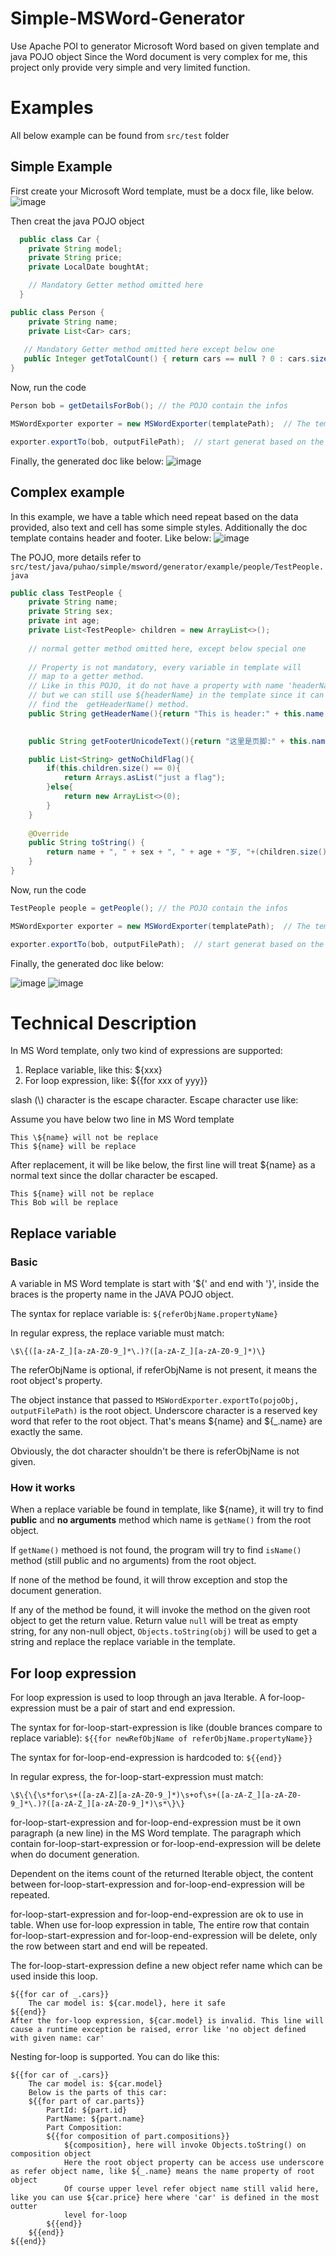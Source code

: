# Simple-MSWord-Generator
Use Apache POI to generator Microsoft Word based on given template and java POJO object
Since the Word document is very complex for me, this project only provide very simple and very limited function. 



# Examples
All below example can be found from `src/test` folder

## Simple Example
First create your Microsoft Word template, must be a docx file, like below.
![image](https://user-images.githubusercontent.com/19635360/148183208-e8d727cf-b716-4633-8e5c-6e43f147ed79.png)

Then creat the java POJO object
```java
  public class Car {
    private String model;
    private String price;
    private LocalDate boughtAt;

    // Mandatory Getter method omitted here
  }
```
```java
public class Person {
    private String name;
    private List<Car> cars;
  
   // Mandatory Getter method omitted here except below one
   public Integer getTotalCount() { return cars == null ? 0 : cars.size();  }
}
```

Now, run the code
```java
Person bob = getDetailsForBob(); // the POJO contain the infos

MSWordExporter exporter = new MSWordExporter(templatePath);  // The template file path is the only paramter

exporter.exportTo(bob, outputFilePath);  // start generat based on the template

```

Finally, the generated doc like below:
![image](https://user-images.githubusercontent.com/19635360/148184788-0cc0c432-c67a-43b6-9d4a-5f154336ba4c.png)


  
## Complex example
In this example, we have a table which need repeat based on the data provided, also text and cell has some simple styles. Additionally the doc template contains header and footer. Like below:
![image](https://user-images.githubusercontent.com/19635360/148193169-bfddb66e-2437-4333-bb58-7e611af714e5.png)

The POJO, more details refer to `src/test/java/puhao/simple/msword/generator/example/people/TestPeople.java`
```java
public class TestPeople {
    private String name;
    private String sex;
    private int age;
    private List<TestPeople> children = new ArrayList<>();
	
	// normal getter method omitted here, except below special one
	
	// Property is not mandatory, every variable in template will 
	// map to a getter method.
	// Like in this POJO, it do not have a property with name 'headerName'
	// but we can still use ${headerName} in the template since it can 
	// find the  getHeaderName() method.
	public String getHeaderName(){return "This is header:" + this.name; }
	

    public String getFooterUnicodeText(){return "这里是页脚:" + this.name;}

	public List<String> getNoChildFlag(){
        if(this.children.size() == 0){
            return Arrays.asList("just a flag");
        }else{
            return new ArrayList<>(0);
        }
    }
	
	@Override
	public String toString() {
        return name + ", " + sex + ", " + age + "岁, "+(children.size() == 0 ? ("没有孩子"):("有"+children.size()+"个孩子"));
    }
}
```

Now, run the code
```java
TestPeople people = getPeople(); // the POJO contain the infos

MSWordExporter exporter = new MSWordExporter(templatePath);  // The template file path is the only paramter

exporter.exportTo(bob, outputFilePath);  // start generat based on the template

```


Finally, the generated doc like below:


![image](https://user-images.githubusercontent.com/19635360/148194604-8fe7f7ac-2f3e-464a-90bc-5a3f5752c7d7.png)
![image](https://user-images.githubusercontent.com/19635360/148194667-6ba4f17c-537f-48ba-9605-e1416a7474af.png)



# Technical Description
In MS Word template, only two kind of expressions are supported:
1. Replace variable, like this: ${xxx}
2. For loop expression, like: ${{for xxx of yyy}}

slash (\\) character is the escape character. 
Escape character use like:

Assume you have below two line in MS Word template
```
This \${name} will not be replace
This ${name} will be replace
```
After replacement, it will be like below, the first line will treat ${name} as a normal text since the dollar character be escaped.
```
This ${name} will not be replace
This Bob will be replace
```
## Replace variable
### Basic
A variable in MS Word template is start with '${' and end with '}', inside the braces is the property name in the JAVA POJO object.

The syntax for replace variable is: `${referObjName.propertyName}`

In regular express, the replace variable must match:
```
\$\{([a-zA-Z_][a-zA-Z0-9_]*\.)?([a-zA-Z_][a-zA-Z0-9_]*)\}
```

The referObjName is optional, if referObjName is not present, it means the root object's property. 

The object instance that passed to `MSWordExporter.exportTo(pojoObj, outputFilePath)` is the root object. Underscore character is a reserved key word that refer to the root object. That's means ${name} and ${_.name} are exactly the same.

Obviously, the dot character shouldn't be there is referObjName is not given.

### How it works
When a replace variable be found in template, like ${name}, it will try to find **public** and **no arguments** method which name is `getName()` from the root object. 

If `getName()` methoed is not found, the program will try to find `isName()` method (still public and no arguments) from the root object. 

If none of the method be found, it will throw exception and stop the document generation. 

If any of the method be found, it will invoke the method on the given root object to get the return value. Return value `null` will be treat as empty string, for any non-null object, `Objects.toString(obj)` will be used to get a string and replace the replace variable in the template. 

## For loop expression
For loop expression is used to loop through an java Iterable. A for-loop-expression must be a pair of start and end expression.

The syntax for for-loop-start-expression is like (double brances compare to replace variable): `${{for newRefObjName of referObjName.propertyName}}`

The syntax for for-loop-end-expression is hardcoded to: `${{end}}`

In regular express, the for-loop-start-expression must match:
```
\$\{\{\s*for\s+([a-zA-Z][a-zA-Z0-9_]*)\s+of\s+([a-zA-Z_][a-zA-Z0-9_]*\.)?([a-zA-Z_][a-zA-Z0-9_]*)\s*\}\}
```

for-loop-start-expression and for-loop-end-expression must be it own paragraph (a new line) in the MS Word template.  The paragraph which contain for-loop-start-expression or for-loop-end-expression will be delete when do document generation.

Dependent on the items count of the returned Iterable object,  the content between for-loop-start-expression and for-loop-end-expression will be repeated. 

for-loop-start-expression and for-loop-end-expression are ok to use in table. When use for-loop expression in table, The entire row that contain for-loop-start-expression and for-loop-end-expression will be delete, only the row between start and end will be repeated.

The for-loop-start-expression define a new object refer name which can be used inside this loop.
```
${{for car of _.cars}}
	The car model is: ${car.model}, here it safe
${{end}}
After the for-loop expression, ${car.model} is invalid. This line will cause a runtime exception be raised, error like 'no object defined with given name: car'
```

Nesting for-loop is supported. You can do like this:
```
${{for car of _.cars}}
	The car model is: ${car.model}
	Below is the parts of this car:
	${{for part of car.parts}}
		PartId: ${part.id}
		PartName: ${part.name}
		Part Composition:
		${{for composition of part.compositions}}
			${composition}, here will invoke Objects.toString() on composition object
			Here the root object property can be access use underscore as refer object name, like ${_.name} means the name property of root object
			Of course upper level refer object name still valid here, like you can use ${car.price} here where 'car' is defined in the most outter
			level for-loop
		${{end}}
	${{end}}
${{end}}
```
